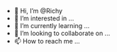 - 👋 Hi, I’m @Richy
- 👀 I’m interested in ...
- 🌱 I’m currently learning ...
- 💞️ I’m looking to collaborate on ...
- 📫 How to reach me ...

<!---
147828512j/147828512j is a ✨ special ✨ repository because its `README.md` (this file) appears on your GitHub profile.
You can click the Preview link to take a look at your changes.
--->
